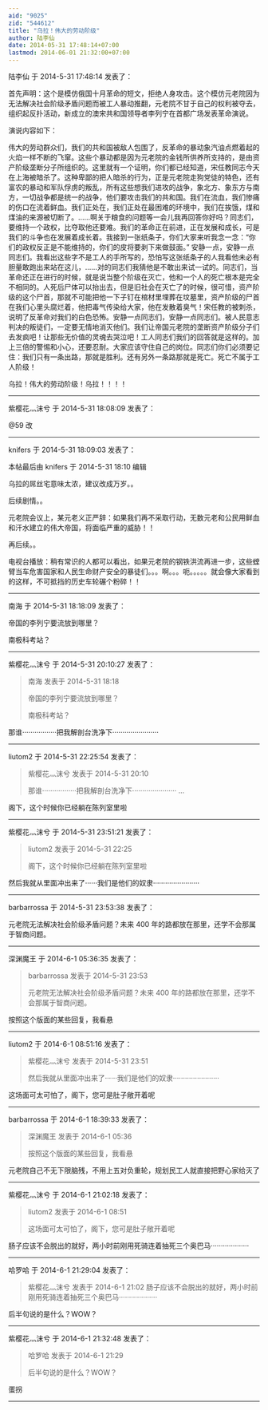 ```yaml
---
aid: "9025"
zid: "544612"
title: "乌拉！伟大的劳动阶级"
author: 陆李仙
date: 2014-05-31 17:48:14+07:00
lastmod: 2014-06-01 21:32:00+07:00
---
```


陆李仙 于 2014-5-31 17:48:14 发表了：

首先声明：这个是模仿俄国十月革命的短文，拒绝人身攻击。这个模仿元老院因为无法解决社会阶级矛盾问题而被工人暴动推翻，元老院不甘于自己的权利被夺去，组织起反扑活动，新成立的澳宋共和国领导者李列宁在首都广场发表革命演说。

演说内容如下：

伟大的劳动群众们，我们的共和国被敌人包围了，反革命的暴动象汽油点燃着起的火焰一样不断的飞窜。这些个暴动都是因为元老院的金钱所供养所支持的，是由资产阶级垄断分子所组织的。这里就有一个证明，你们都已经知道，宋任教同志今天在上海被暗杀了。这种卑鄙的把人暗杀的行为，正是元老院走狗党徒的特色，还有富农的暴动和军队俘虏的叛乱，所有这些想我们进攻的战争，象北方、象东方与南方，一切战争都是统一的战争，他们要攻击我们的共和国。我们在流血，我们惨痛的伤口在流着鲜血。我们正处在，我们正处在最困难的环境中，我们在挨饿，煤和煤油的来源被切断了。……啊关于粮食的问题等一会儿我再回答你好吗？同志们，要维持一个政权，比夺取他还要难。我们的革命正在前进，正在发展和成长，可是我们的斗争也在发展着成长着。我接到一张纸条子，你们大家来听我念一念：“你们的政权反正是不能维持的，你们的皮将要剥下来做鼓面。” 安静一点，安静一点同志们。我看出这些字不是工人的手所写的，恐怕写这张纸条子的人我看他未必有胆量敢跑出来站在这儿，……对的同志们我猜他是不敢出来试一试的。同志们，当革命还正在进行的时候，就是说当整个阶级在灭亡，他和一个人的死亡根本是完全不相同的。人死后尸体可以抬出去，但是旧社会在灭亡了的时候，很可惜，资产阶级的这个尸首，那就不可能把他一下子钉在棺材里埋葬在坟墓里，资产阶级的尸首在我们心里头腐烂着，他把毒气传染给大家，他在发散着臭气！宋任教的被刺杀，说明了反革命对我们的白色恐怖。安静一点同志们，安静一点同志们。被人民意志判决的叛徒们，一定要无情地消灭他们。我们让帝国元老院的垄断资产阶级分子们去发疯吧！让那些无价值的灵魂去哭泣吧！工人同志们我们的回答就是这样的。加上三倍的警惕和小心，还要忍耐。大家应该守住自己的岗位。同志们你们必须要记住：我们只有一条出路，那就是胜利。还有另外一条路那就是死亡。死亡不属于工人阶级！

乌拉！伟大的劳动阶级！乌拉！！！！

---

紫樱花灬沫兮 于 2014-5-31 18:08:09 发表了：

@59 改

---

knifers 于 2014-5-31 18:09:03 发表了：

本帖最后由 knifers 于 2014-5-31 18:10 编辑

乌拉的屌丝宅意味太浓，建议改成万岁。。

后续剧情。。

元老院会议上，某元老义正严辞：如果我们再不采取行动，无数元老和公民用鲜血和汗水建立的伟大帝国，将面临严重的威胁！！

再后续。。

电视台播放：稍有常识的人都可以看出，如果元老院的钢铁洪流再进一步，这些螳臂当车危害国家和人民生命财产安全的暴徒们。。。啊。。。呃。。。。。就会像大家看到的这样，不可抵挡的历史车轮碾个粉碎！！

---

南海 于 2014-5-31 18:18:09 发表了：

帝国的李列宁要流放到哪里？

南极科考站？

---

紫樱花灬沫兮 于 2014-5-31 20:10:27 发表了：

> 南海 发表于 2014-5-31 18:18
>
> 帝国的李列宁要流放到哪里？
>
> 南极科考站？

那谁·················把我解剖台洗净下·······················

---

liutom2 于 2014-5-31 22:25:54 发表了：

> 紫樱花灬沫兮 发表于 2014-5-31 20:10
>
> 那谁·················把我解剖台洗净下······················ ...

阁下，这个时候你已经躺在陈列室里啦

---

紫樱花灬沫兮 于 2014-5-31 23:51:21 发表了：

> liutom2 发表于 2014-5-31 22:25
>
> 阁下，这个时候你已经躺在陈列室里啦

然后我就从里面冲出来了······我们是他们的奴隶·······················

---

barbarrossa 于 2014-5-31 23:53:38 发表了：

元老院无法解决社会阶级矛盾问题？未来 400 年的路都放在那里，还学不会那属于智商问题。

---

深渊魔王 于 2014-6-1 05:36:35 发表了：

> barbarrossa 发表于 2014-5-31 23:53
>
> 元老院无法解决社会阶级矛盾问题？未来 400 年的路都放在那里，还学不会那属于智商问题。

按照这个版面的某些回复，我看悬

---

liutom2 于 2014-6-1 08:51:16 发表了：

> 紫樱花灬沫兮 发表于 2014-5-31 23:51
>
> 然后我就从里面冲出来了······我们是他们的奴隶·······················

这场面可太可怕了，阁下，您可是肚子敞开着呢

---

barbarrossa 于 2014-6-1 18:39:33 发表了：

> 深渊魔王 发表于 2014-6-1 05:36
>
> 按照这个版面的某些回复，我看悬

元老院自己不无下限脑残，不用上五对负重轮，规划民工人就直接把野心家给灭了

---

紫樱花灬沫兮 于 2014-6-1 21:02:18 发表了：

> liutom2 发表于 2014-6-1 08:51
>
> 这场面可太可怕了，阁下，您可是肚子敞开着呢

肠子应该不会脱出的就好，两小时前刚用死骑连着抽死三个奥巴马···················

---

哈罗哈 于 2014-6-1 21:29:04 发表了：

> 紫樱花灬沫兮 发表于 2014-6-1 21:02 肠子应该不会脱出的就好，两小时前刚用死骑连着抽死三个奥巴马···················

后半句说的是什么？WOW？

---

紫樱花灬沫兮 于 2014-6-1 21:32:48 发表了：

> 哈罗哈 发表于 2014-6-1 21:29
>
> 后半句说的是什么？WOW？

蛋拐

---
